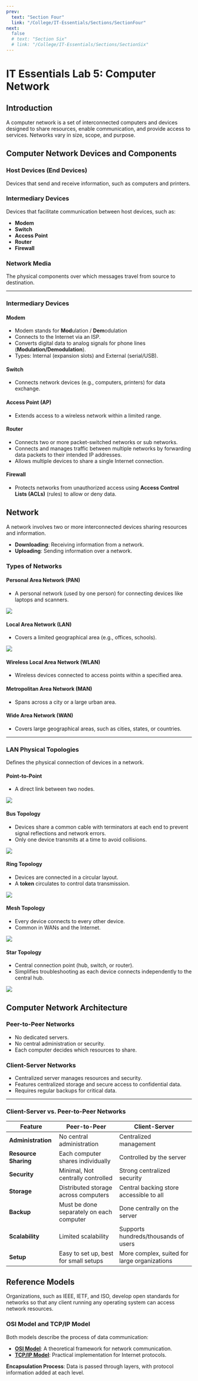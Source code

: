 ```yaml
---
prev:
  text: "Section Four"
  link: "/College/IT-Essentials/Sections/SectionFour"
next:
  false
  # text: "Section Six"
  # link: "/College/IT-Essentials/Sections/SectionSix"
---
```


# IT Essentials Lab 5: Computer Network

## Introduction

A computer network is a set of interconnected computers and devices designed to share resources, enable communication, and provide access to services. Networks vary in size, scope, and purpose.

## Computer Network Devices and Components

### Host Devices (End Devices)

Devices that send and receive information, such as computers and printers.

### Intermediary Devices

Devices that facilitate communication between host devices, such as:

- **Modem**
- **Switch**
- **Access Point**
- **Router**
- **Firewall**

### Network Media

The physical components over which messages travel from source to destination.

---

### Intermediary Devices

#### Modem

- Modem stands for **Mod**ulation / **Dem**odulation
- Connects to the Internet via an ISP.
- Converts digital data to analog signals for phone lines (**Modulation/Demodulation**).
- Types: Internal (expansion slots) and External (serial/USB).

#### Switch

- Connects network devices (e.g., computers, printers) for data exchange.

#### Access Point (AP)

- Extends access to a wireless network within a limited range.

#### Router

- Connects two or more packet-switched networks or sub networks.
- Connects and manages traffic between multiple networks by forwarding data packets to their intended IP addresses.
- Allows multiple devices to share a single Internet connection.

#### Firewall

- Protects networks from unauthorized access using **Access Control Lists (ACLs)** (rules) to allow or deny data.

## Network

A network involves two or more interconnected devices sharing resources and information.

- **Downloading**: Receiving information from a network.
- **Uploading**: Sending information over a network.

### Types of Networks

#### Personal Area Network (PAN)

- A personal network (used by one person) for connecting devices like laptops and scanners.

![](../imgs/figure-8.png)

#### Local Area Network (LAN)

- Covers a limited geographical area (e.g., offices, schools).

![](../../../figure-9.png)

#### Wireless Local Area Network (WLAN)

- Wireless devices connected to access points within a specified area.

#### Metropolitan Area Network (MAN)

- Spans across a city or a large urban area.

#### Wide Area Network (WAN)

- Covers large geographical areas, such as cities, states, or countries.

---

### LAN Physical Topologies

Defines the physical connection of devices in a network.

#### Point-to-Point

- A direct link between two nodes.

![](../../../figure-10.png)

#### Bus Topology

- Devices share a common cable with terminators at each end to prevent signal reflections and network errors.
- Only one device transmits at a time to avoid collisions.

![](../../../figure-11.png)

#### Ring Topology

- Devices are connected in a circular layout.
- A **token** circulates to control data transmission.

![](../../../figure.png)

#### Mesh Topology

- Every device connects to every other device.
- Common in WANs and the Internet.

![](../../../figure-12.png)

#### Star Topology

- Central connection point (hub, switch, or router).
- Simplifies troubleshooting as each device connects independently to the central hub.

![](../../../figure-13.png)

## Computer Network Architecture

### Peer-to-Peer Networks

- No dedicated servers.
- No central administration or security.
- Each computer decides which resources to share.

### Client-Server Networks

- Centralized server manages resources and security.
- Features centralized storage and secure access to confidential data.
- Requires regular backups for critical data.

---

### Client-Server vs. Peer-to-Peer Networks

| Feature              | Peer-to-Peer                             | Client-Server                                |
| -------------------- | ---------------------------------------- | -------------------------------------------- |
| **Administration**   | No central administration                | Centralized management                       |
| **Resource Sharing** | Each computer shares individually        | Controlled by the server                     |
| **Security**         | Minimal, Not centrally controlled        | Strong centralized security                  |
| **Storage**          | Distributed storage across computers     | Central backing store accessible to all      |
| **Backup**           | Must be done separately on each computer | Done centrally on the server                 |
| **Scalability**      | Limited scalability                      | Supports hundreds/thousands of users         |
| **Setup**            | Easy to set up, best for small setups    | More complex, suited for large organizations |

## Reference Models

Organizations, such as IEEE, IETF, and ISO, develop open standards for networks so that any client running any operating system can access network resources.

### OSI Model and TCP/IP Model

Both models describe the process of data communication:

- **[OSI Model](../Lectures/LectureSix.md#osi-model)**: A theoretical framework for network communication.
- **[TCP/IP Model](../Lectures/LectureSix.md#tcp-ip-model)**: Practical implementation for Internet protocols.

**Encapsulation Process**: Data is passed through layers, with protocol information added at each level.

